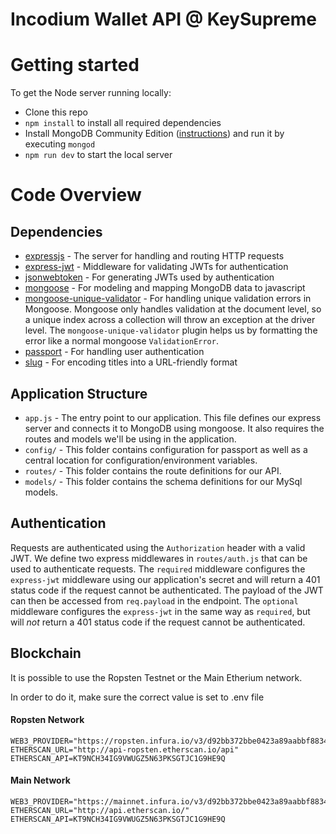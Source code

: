 # Incodium Wallet API @ KeySupreme

# Getting started

To get the Node server running locally:

- Clone this repo
- `npm install` to install all required dependencies
- Install MongoDB Community Edition ([instructions](https://docs.mongodb.com/manual/installation/#tutorials)) and run it by executing `mongod`
- `npm run dev` to start the local server

# Code Overview

## Dependencies

- [expressjs](https://github.com/expressjs/express) - The server for handling and routing HTTP requests
- [express-jwt](https://github.com/auth0/express-jwt) - Middleware for validating JWTs for authentication
- [jsonwebtoken](https://github.com/auth0/node-jsonwebtoken) - For generating JWTs used by authentication
- [mongoose](https://github.com/Automattic/mongoose) - For modeling and mapping MongoDB data to javascript
- [mongoose-unique-validator](https://github.com/blakehaswell/mongoose-unique-validator) - For handling unique validation errors in Mongoose. Mongoose only handles validation at the document level, so a unique index across a collection will throw an exception at the driver level. The `mongoose-unique-validator` plugin helps us by formatting the error like a normal mongoose `ValidationError`.
- [passport](https://github.com/jaredhanson/passport) - For handling user authentication
- [slug](https://github.com/dodo/node-slug) - For encoding titles into a URL-friendly format

## Application Structure

- `app.js` - The entry point to our application. This file defines our express server and connects it to MongoDB using mongoose. It also requires the routes and models we'll be using in the application.
- `config/` - This folder contains configuration for passport as well as a central location for configuration/environment variables.
- `routes/` - This folder contains the route definitions for our API.
- `models/` - This folder contains the schema definitions for our MySql models.

## Authentication

Requests are authenticated using the `Authorization` header with a valid JWT. We define two express middlewares in `routes/auth.js` that can be used to authenticate requests. The `required` middleware configures the `express-jwt` middleware using our application's secret and will return a 401 status code if the request cannot be authenticated. The payload of the JWT can then be accessed from `req.payload` in the endpoint. The `optional` middleware configures the `express-jwt` in the same way as `required`, but will *not* return a 401 status code if the request cannot be authenticated.

## Blockchain 

It is possible to use the Ropsten Testnet or the Main Etherium network.

In order to do it, make sure the correct value is set to .env file

#### Ropsten Network

```
WEB3_PROVIDER="https://ropsten.infura.io/v3/d92bb372bbe0423a89aabbf883491237"
ETHERSCAN_URL="http://api-ropsten.etherscan.io/api"
ETHERSCAN_API=KT9NCH34IG9VWUGZ5N63PKSGTJC1G9HE9Q
```

#### Main Network

```
WEB3_PROVIDER="https://mainnet.infura.io/v3/d92bb372bbe0423a89aabbf883491237"
ETHERSCAN_URL="http://api.etherscan.io/"
ETHERSCAN_API=KT9NCH34IG9VWUGZ5N63PKSGTJC1G9HE9Q
```